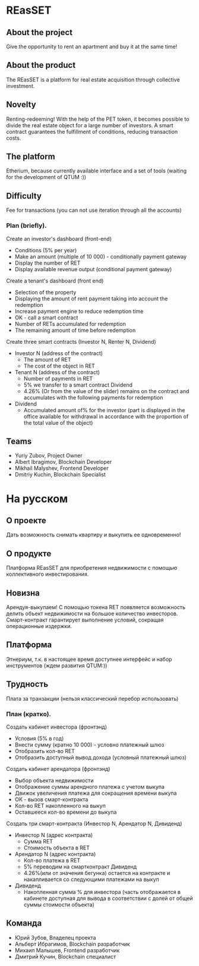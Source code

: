 # REasSET
## About the project
Give the opportunity to rent an apartment and buy it at the same time!
## About the product
The REasSET is a platform for real estate acquisition through collective investment.
## Novelty
Renting-redeeming! With the help of the PET token, it becomes possible to divide the real estate object for a large number of investors. A smart contract guarantees the fulfillment of conditions, reducing transaction costs.
## The platform
Etherium, because currently available interface and a set of tools (waiting for the development of QTUM :))
## Difficulty
Fee for transactions (you can not use iteration through all the accounts)
### Plan (briefly).
Create an investor's dashboard (front-end)
- Conditions (5% per year)
- Make an amount (multiple of 10 000) - conditionally payment gateway
- Display the number of RET
- Display available revenue output (conditional payment gateway)

Create a tenant's dashboard (front end)
- Selection of the property
- Displaying the amount of rent payment taking into account the redemption
- Increase payment engine to reduce redemption time
- OK - call a smart contract
- Number of RETs accumulated for redemption
- The remaining amount of time before redemption

Create three smart contracts (Investor N, Renter N, Dividend)
* Investor N (address of the contract)
  - The amount of RET
  - The cost of the object in RET
* Tenant N (address of the contract)
  - Number of payments in RET
  - 5% we transfer to a smart contract Dividend
  - 4.26% (Or from the value of the slider) remains on the contract and accumulates with the following payments for redemption
* Dividend
  - Accumulated amount of% for the investor (part is displayed in the office available for withdrawal in accordance with the proportion of the total value of the object)

## Teams
* Yuriy Zubov, Project Owner
* Albert Ibragimov, Blockchain Developer
* Mikhail Malyshev, Frontend Developer
* Dmitriy Kuchin, Blockchain Specialist

# На русском

## О проекте
Дать возможность снимать квартиру и выкупить ее одновременно!
## О продукте
Платформа REasSET для приобретения недвижимости с помощью коллективного инвестирования.
## Новизна
Арендуя-выкупаем! С помощью токена   RET появляется возможность делить объект недвижимости на большое количество инвесторов. Смарт-контракт гарантирует выполнение условий, сокращая операционные издержки.
## Платформа
Этнериум, т.к. в настоящее время доступнее интерфейс и набор инструментов (ждем развития QTUM:))
## Трудность
Плата за транзакции (нельзя классический перебор использовать)

### План (кратко).
Создать кабинет инвестора (фронтэнд) 
- Условия (5% в год)
- Внести сумму (кратно 10 000) - условно платежный шлюз
- Отобразить кол-во RET
- Отобразить доступный вывод дохода (условный платежный шлюз)

Создать кабинет арендатора (фронтэнд)
- Выбор объекта недвижимости
- Отображение суммы арендного платежа с учетом выкупа
- Движок увеличения платежа для сокращения времени выкупа
- ОК - вызов смарт-контракта
- Кол-во RET накопленного на выкуп
- Оставшееся кол-во времени до выкупа
               
Создать три смарт-контракта (Инвестор N, Арендатор N,  Дивиденд)
* Инвестор N (адрес контракта)
  - Сумма RET
  - Стоимость объекта в RET
* Арендатор N (адрес контракта)
  - Кол-во платежа в RET
  - 5% переводим на смартконтракт Дивиденд
  - 4.26%(или от значения бегунка) остается на контракте и накапливается со следующими платежами на выкуп
* Дивиденд
  - Накопленная сумма  % для инвестора (часть отображается в кабинете доступная для вывода в соответствии с долей от общей суммы стоимости объекта)

## Команда
* Юрий Зубов, Владелец проекта
* Альберт Ибрагимов, Blockchain разработчик
* Михаил Малышев, Frontend разработчик
* Дмитрий Кучин, Blockchain специалист